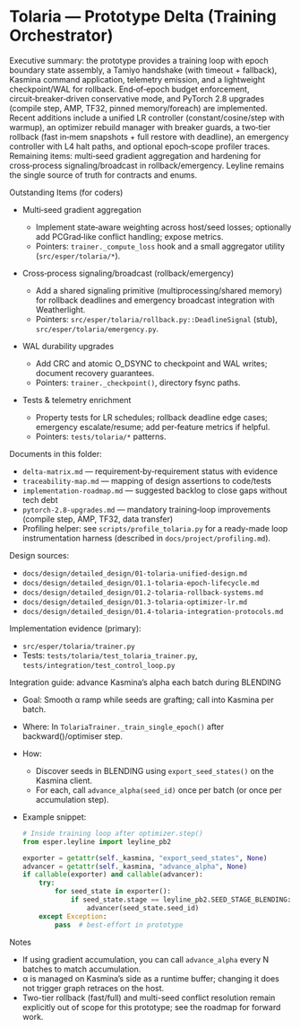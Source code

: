 # Tolaria — Prototype Delta (Training Orchestrator)

Executive summary: the prototype provides a training loop with epoch boundary state assembly, a Tamiyo handshake (with timeout + fallback), Kasmina command application, telemetry emission, and a lightweight checkpoint/WAL for rollback. End‑of‑epoch budget enforcement, circuit‑breaker‑driven conservative mode, and PyTorch 2.8 upgrades (compile step, AMP, TF32, pinned memory/foreach) are implemented. Recent additions include a unified LR controller (constant/cosine/step with warmup), an optimizer rebuild manager with breaker guards, a two‑tier rollback (fast in‑mem snapshots + full restore with deadline), an emergency controller with L4 halt paths, and optional epoch‑scope profiler traces. Remaining items: multi‑seed gradient aggregation and hardening for cross‑process signaling/broadcast in rollback/emergency. Leyline remains the single source of truth for contracts and enums.

Outstanding Items (for coders)

- Multi‑seed gradient aggregation
  - Implement state‑aware weighting across host/seed losses; optionally add PCGrad‑like conflict handling; expose metrics.
  - Pointers: `trainer._compute_loss` hook and a small aggregator utility (`src/esper/tolaria/*`).

- Cross‑process signaling/broadcast (rollback/emergency)
  - Add a shared signaling primitive (multiprocessing/shared memory) for rollback deadlines and emergency broadcast integration with Weatherlight.
  - Pointers: `src/esper/tolaria/rollback.py::DeadlineSignal` (stub), `src/esper/tolaria/emergency.py`.

- WAL durability upgrades
  - Add CRC and atomic O_DSYNC to checkpoint and WAL writes; document recovery guarantees.
  - Pointers: `trainer._checkpoint()`, directory fsync paths.

- Tests & telemetry enrichment
  - Property tests for LR schedules; rollback deadline edge cases; emergency escalate/resume; add per‑feature metrics if helpful.
  - Pointers: `tests/tolaria/*` patterns.

Documents in this folder:
- `delta-matrix.md` — requirement‑by‑requirement status with evidence
- `traceability-map.md` — mapping of design assertions to code/tests
- `implementation-roadmap.md` — suggested backlog to close gaps without tech debt
- `pytorch-2.8-upgrades.md` — mandatory training‑loop improvements (compile step, AMP, TF32, data transfer)
- Profiling helper: see `scripts/profile_tolaria.py` for a ready-made loop instrumentation harness (described in `docs/project/profiling.md`).

Design sources:
- `docs/design/detailed_design/01-tolaria-unified-design.md`
- `docs/design/detailed_design/01.1-tolaria-epoch-lifecycle.md`
- `docs/design/detailed_design/01.2-tolaria-rollback-systems.md`
- `docs/design/detailed_design/01.3-tolaria-optimizer-lr.md`
- `docs/design/detailed_design/01.4-tolaria-integration-protocols.md`

Implementation evidence (primary):
- `src/esper/tolaria/trainer.py`
- Tests: `tests/tolaria/test_tolaria_trainer.py`, `tests/integration/test_control_loop.py`

Integration guide: advance Kasmina’s alpha each batch during BLENDING
- Goal: Smooth α ramp while seeds are grafting; call into Kasmina per batch.
- Where: In `TolariaTrainer._train_single_epoch()` after backward()/optimiser step.
- How:
  - Discover seeds in BLENDING using `export_seed_states()` on the Kasmina client.
  - For each, call `advance_alpha(seed_id)` once per batch (or once per accumulation step).
- Example snippet:

  ```python
  # Inside training loop after optimizer.step()
  from esper.leyline import leyline_pb2

  exporter = getattr(self._kasmina, "export_seed_states", None)
  advancer = getattr(self._kasmina, "advance_alpha", None)
  if callable(exporter) and callable(advancer):
      try:
          for seed_state in exporter():
              if seed_state.stage == leyline_pb2.SEED_STAGE_BLENDING:
                  advancer(seed_state.seed_id)
      except Exception:
          pass  # best-effort in prototype
  ```

Notes
- If using gradient accumulation, you can call `advance_alpha` every N batches to match accumulation.
- α is managed on Kasmina’s side as a runtime buffer; changing it does not trigger graph retraces on the host.
- Two-tier rollback (fast/full) and multi-seed conflict resolution remain explicitly out of scope for this prototype; see the roadmap for forward work.
